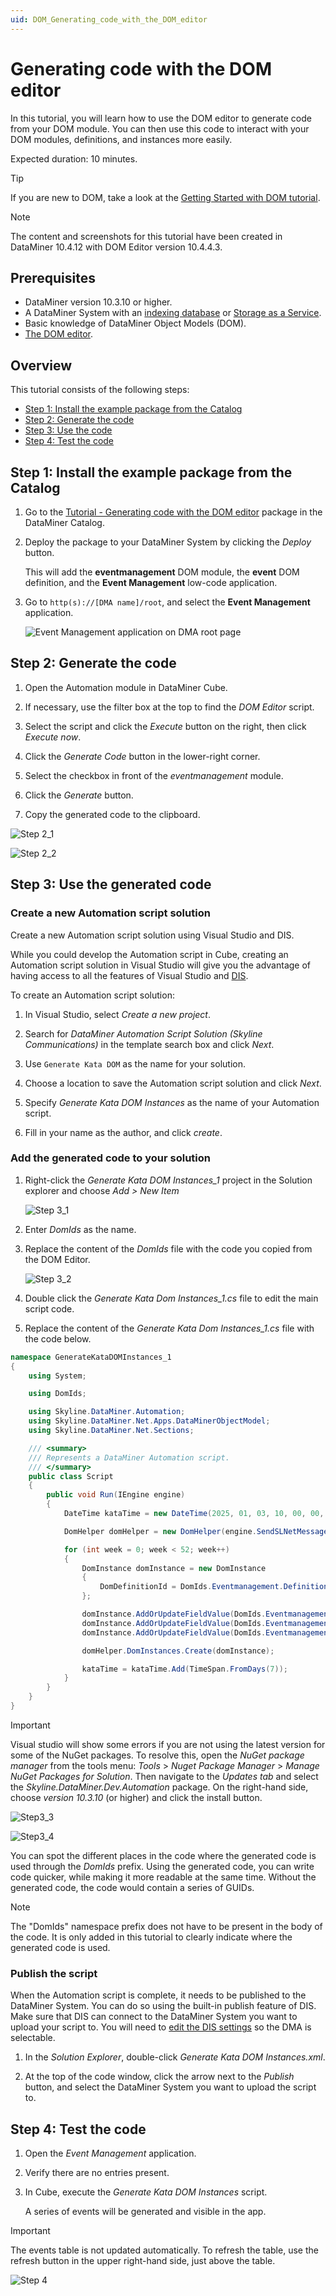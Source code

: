 ```yaml
---
uid: DOM_Generating_code_with_the_DOM_editor
---
```


# Generating code with the DOM editor

In this tutorial, you will learn how to use the DOM editor to generate code from your DOM module. You can then use this code to interact with your DOM modules, definitions, and instances more easily.

Expected duration: 10 minutes.

> [!TIP]
> If you are new to DOM, take a look at the [Getting Started with DOM tutorial](xref:DOM_Generating_code_with_the_DOM_editor).

> [!NOTE]
> The content and screenshots for this tutorial have been created in DataMiner 10.4.12 with DOM Editor version 10.4.4.3.

## Prerequisites

- DataMiner version 10.3.10 or higher.
- A DataMiner System with an [indexing database](xref:Indexing_Database) or [Storage as a Service](xref:STaaS).
- Basic knowledge of DataMiner Object Models (DOM).
- [The DOM editor](https://catalog.dataminer.services/details/11674850-aeac-48c4-9f35-03c387ebcf18).

## Overview

This tutorial consists of the following steps:

- [Step 1: Install the example package from the Catalog](#step-1-install-the-example-package-from-the-catalog)
- [Step 2: Generate the code](#step-2-generate-the-code)
- [Step 3: Use the code](#step-3-use-the-generated-code)
- [Step 4: Test the code](#step-4-test-the-code)

## Step 1: Install the example package from the Catalog

1. Go to the [Tutorial - Generating code with the DOM editor](https://catalog.dataminer.services/details/6a8c3f13-db15-46a4-931d-96e7c187fa6a) package in the DataMiner Catalog.

1. Deploy the package to your DataMiner System by clicking the *Deploy* button.

   This will add the **eventmanagement** DOM module, the **event** DOM definition, and the **Event Management** low-code application.

1. Go to `http(s)://[DMA name]/root`, and select the **Event Management** application.

   ![Event Management application on DMA root page](~/user-guide/images/DOM_Generating_code_Step1.png)

## Step 2: Generate the code

1. Open the Automation module in DataMiner Cube.

1. If necessary, use the filter box at the top to find the *DOM Editor* script.

1. Select the script and click the *Execute* button on the right, then click *Execute now*.

1. Click the *Generate Code* button in the lower-right corner.

1. Select the checkbox in front of the *eventmanagement* module.

1. Click the *Generate* button.

1. Copy the generated code to the clipboard.

![Step 2_1](~/user-guide/images/DOM_Generating_code_Step2_1.png)

![Step 2_2](~/user-guide/images/DOM_Generating_code_Step2_2.png)

## Step 3: Use the generated code

### Create a new Automation script solution

Create a new Automation script solution using Visual Studio and DIS.

While you could develop the Automation script in Cube, creating an Automation script solution in Visual Studio will give you the advantage of having access to all the features of Visual Studio and [DIS](xref:Overall_concept_of_the_DataMiner_Integration_Studio).

To create an Automation script solution:

1. In Visual Studio, select *Create a new project*.

1. Search for *DataMiner Automation Script Solution (Skyline Communications)* in the template search box and click *Next*.

1. Use `Generate Kata DOM` as the name for your solution.

1. Choose a location to save the Automation script solution and click *Next*.

1. Specify *Generate Kata DOM Instances* as the name of your Automation script.

1. Fill in your name as the author, and click *create*.

### Add the generated code to your solution

1. Right-click the *Generate Kata DOM Instances_1* project in the Solution explorer and choose *Add > New Item*

   ![Step 3_1](~/user-guide/images/DOM_Generating_code_Step3_1.png)

1. Enter *DomIds* as the name.

1. Replace the content of the *DomIds* file with the code you copied from the DOM Editor.

   ![Step 3_2](~/user-guide/images/DOM_Generating_code_Step3_2.png)

1. Double click the *Generate Kata Dom Instances_1.cs* file to edit the main script code.

1. Replace the content of the *Generate Kata Dom Instances_1.cs* file with the code below.

```csharp
namespace GenerateKataDOMInstances_1
{
    using System;

    using DomIds;

    using Skyline.DataMiner.Automation;
    using Skyline.DataMiner.Net.Apps.DataMinerObjectModel;
    using Skyline.DataMiner.Net.Sections;

    /// <summary>
    /// Represents a DataMiner Automation script.
    /// </summary>
    public class Script
    {
        public void Run(IEngine engine)
        {
            DateTime kataTime = new DateTime(2025, 01, 03, 10, 00, 00, DateTimeKind.Local);

            DomHelper domHelper = new DomHelper(engine.SendSLNetMessages, DomIds.Eventmanagement.ModuleId);

            for (int week = 0; week < 52; week++)
            {
                DomInstance domInstance = new DomInstance
                {
                    DomDefinitionId = DomIds.Eventmanagement.Definitions.Event,
                };

                domInstance.AddOrUpdateFieldValue(DomIds.Eventmanagement.Sections.EventInfo.Id, DomIds.Eventmanagement.Sections.EventInfo.EventName, $"Kata {week + 1}");
                domInstance.AddOrUpdateFieldValue(DomIds.Eventmanagement.Sections.EventInfo.Id, DomIds.Eventmanagement.Sections.EventInfo.Start, kataTime);
                domInstance.AddOrUpdateFieldValue(DomIds.Eventmanagement.Sections.EventInfo.Id, DomIds.Eventmanagement.Sections.EventInfo.End, kataTime.Add(TimeSpan.FromHours(1)));

                domHelper.DomInstances.Create(domInstance);

                kataTime = kataTime.Add(TimeSpan.FromDays(7));
            }
        }
    }
}
```

> [!IMPORTANT]
> Visual studio will show some errors if you are not using the latest version for some of the NuGet packages. To resolve this, open the *NuGet package manager* from the tools menu: *Tools* > *Nuget Package Manager* > *Manage NuGet Packages for Solution*. Then navigate to the *Updates tab* and select the *Skyline.DataMiner.Dev.Automation* package. On the right-hand side, choose *version 10.3.10* (or higher) and click the install button.
>
> ![Step3_3](~/user-guide/images/DOM_Generating_code_Step3_3.png)
>
> ![Step3_4](~/user-guide/images/DOM_Generating_code_Step3_4.png)

You can spot the different places in the code where the generated code is used through the *DomIds* prefix. Using the generated code, you can write code quicker, while making it more readable at the same time. Without the generated code, the code would contain a series of GUIDs.

> [!NOTE]
> The "DomIds" namespace prefix does not have to be present in the body of the code. It is only added in this tutorial to clearly indicate where the generated code is used.

### Publish the script

When the Automation script is complete, it needs to be published to the DataMiner System. You can do so using the built-in publish feature of DIS. Make sure that DIS can connect to the DataMiner System you want to upload your script to. You will need to [edit the DIS settings](xref:DIS_settings#dma) so the DMA is selectable.

1. In the *Solution Explorer*, double-click *Generate Kata DOM Instances.xml*.

1. At the top of the code window, click the arrow next to the *Publish* button, and select the DataMiner System you want to upload the script to.

## Step 4: Test the code

1. Open the *Event Management* application.

1. Verify there are no entries present.

1. In Cube, execute the *Generate Kata DOM Instances* script.

   A series of events will be generated and visible in the app.

> [!IMPORTANT]
> The events table is not updated automatically. To refresh the table, use the refresh button in the upper right-hand side, just above the table.

![Step 4](~/user-guide/images/DOM_Generating_code_Step4.png)
